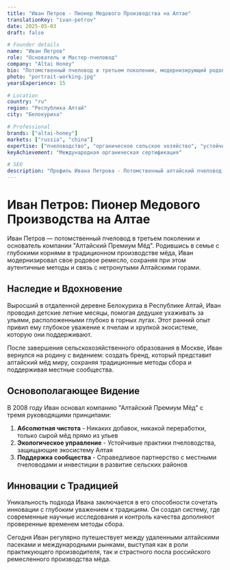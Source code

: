 ```yaml
---
title: "Иван Петров - Пионер Медового Производства на Алтае"
translationKey: "ivan-petrov"
date: 2025-05-03
draft: false

# Founder details
name: "Иван Петров"
role: "Основатель и Мастер-пчеловод"
company: "Altai Honey"
bio: "Потомственный пчеловод в третьем поколении, модернизирующий родовое ремесло с сохранением традиционных алтайских методов сбора."
photo: "portrait-working.jpg"
yearsExperience: 15

# Location
country: "ru"
region: "Республика Алтай"
city: "Белокуриха"

# Professional
brands: ["altai-honey"]
markets: ["russia", "china"]
expertise: ["пчеловодство", "органическое сельское хозяйство", "устойчивый сбор", "развитие сообщества"]
keyAchievement: "Международная органическая сертификация"

# SEO
description: "Профиль Ивана Петрова - Потомственный алтайский пчеловод в третьем поколении, сохраняющий традиционный сбор меда при построении устойчивой модели сообщества."
---
```


# Иван Петров: Пионер Медового Производства на Алтае

Иван Петров — потомственный пчеловод в третьем поколении и основатель компании "Алтайский Премиум Мёд". Родившись в семье с глубокими корнями в традиционном производстве мёда, Иван модернизировал свое родовое ремесло, сохраняя при этом аутентичные методы и связь с нетронутыми Алтайскими горами.

## Наследие и Вдохновение

Выросший в отдаленной деревне Белокуриха в Республике Алтай, Иван проводил детские летние месяцы, помогая дедушке ухаживать за ульями, расположенными глубоко в горных лугах. Этот ранний опыт привил ему глубокое уважение к пчелам и хрупкой экосистеме, которую они поддерживают.

После завершения сельскохозяйственного образования в Москве, Иван вернулся на родину с видением: создать бренд, который представит алтайский мёд миру, сохраняя традиционные методы сбора и поддерживая местные сообщества.

## Основополагающее Видение

В 2008 году Иван основал компанию "Алтайский Премиум Мёд" с тремя руководящими принципами:

1. **Абсолютная чистота** - Никаких добавок, никакой переработки, только сырой мёд прямо из ульев
2. **Экологическое управление** - Устойчивые практики пчеловодства, защищающие экосистему Алтая
3. **Поддержка сообщества** - Справедливое партнерство с местными пчеловодами и инвестиции в развитие сельских районов

## Инновации с Традицией

Уникальность подхода Ивана заключается в его способности сочетать инновации с глубоким уважением к традициям. Он создал систему, где современные научные исследования и контроль качества дополняют проверенные временем методы сбора.

Сегодня Иван регулярно путешествует между удаленными алтайскими пасеками и международными рынками, выступая как в роли практикующего производителя, так и страстного посла российского ремесленного производства мёда.
